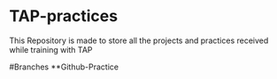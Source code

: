 # TAP-practices
This Repository is made to store all the projects and practices received while training with TAP  

#Branches
**Github-Practice
